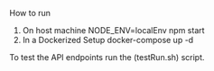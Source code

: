 How to run
1) On host machine
    NODE_ENV=localEnv npm start
2) In a Dockerized Setup
    docker-compose up -d  

To test the API endpoints run the (testRun.sh) script. 